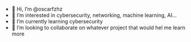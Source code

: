 - 👋 Hi, I’m @oscarfzhz
- 👀 I’m interested in cybersecurity, networking, machine learning, AI...
- 🌱 I’m currently learning cybersecurity
- 💞️ I’m looking to collaborate on whatever project that would hel me learn more

